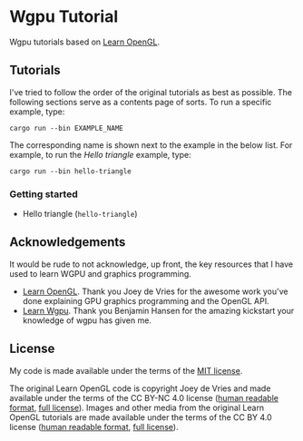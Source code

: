 # Wgpu Tutorial

Wgpu tutorials based on [Learn OpenGL](https://learnopengl.com/).

## Tutorials

I've tried to follow the order of the original tutorials as best as possible.
The following sections serve as a contents page of sorts.
To run a specific example, type:

```
cargo run --bin EXAMPLE_NAME
```

The corresponding name is shown next to the example in the below list.
For example, to run the _Hello triangle_ example, type:

```
cargo run --bin hello-triangle
```

### Getting started

- Hello triangle (`hello-triangle`)

## Acknowledgements

It would be rude to not acknowledge, up front, the key resources that I have used to learn WGPU and graphics programming.

- [Learn OpenGL](https://learnopengl.com/).
Thank you Joey de Vries for the awesome work you've done explaining GPU graphics programming and the OpenGL API.
- [Learn Wgpu](https://sotrh.github.io/learn-wgpu/).
Thank you Benjamin Hansen for the amazing kickstart your knowledge of wgpu has given me.

## License

My code is made available under the terms of the [MIT license](LICENSE).

The original Learn OpenGL code is copyright Joey de Vries and made available under the terms of the CC BY-NC 4.0 license ([human readable format](https://creativecommons.org/licenses/by-nc/4.0/), [full license](https://creativecommons.org/licenses/by-nc/4.0/legalcode)).
Images and other media from the original Learn OpenGL tutorials are made available under the terms of the CC BY 4.0 license ([human readable format](https://creativecommons.org/licenses/by/4.0/), [full license](https://creativecommons.org/licenses/by/4.0/legalcode)).
